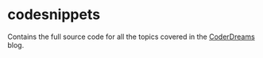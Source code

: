 # codesnippets
Contains the full source code for all the topics covered in the [CoderDreams](https://www.coderdreams.com) blog.

